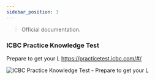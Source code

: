 ```yaml
---
sidebar_position: 3
--- 
```


> Official documentation.

### ICBC Practice Knowledge Test  
Prepare to get your L
https://practicetest.icbc.com/#/    
  
![ICBC Practice Knowledge Test - Prepare to get your L](https://github.com/cityguidepro/wiki-cgp/assets/41143538/9e470e4f-d9c6-4e6b-b8de-e319f5c6ff2e)
